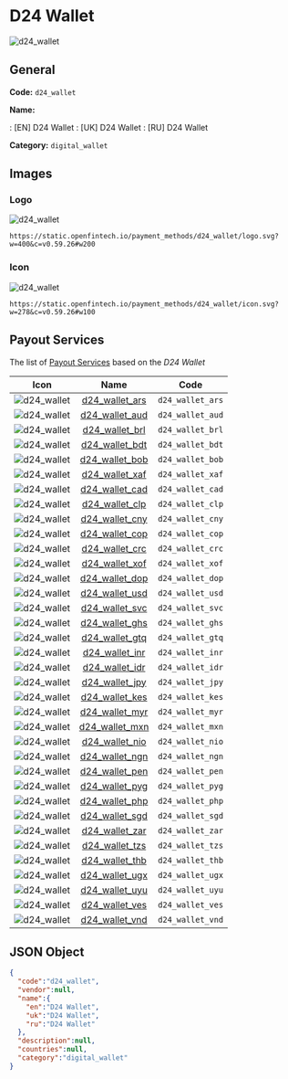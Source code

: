 
# D24 Wallet 
![d24_wallet](https://static.openfintech.io/payment_methods/d24_wallet/logo.svg?w=400&c=v0.59.26#w200)  

## General 
**Code:** `d24_wallet` 
 
**Name:** 
 
:	[EN] D24 Wallet 
:	[UK] D24 Wallet 
:	[RU] D24 Wallet 
 
**Category:** `digital_wallet` 
 

## Images 

### Logo 
![d24_wallet](https://static.openfintech.io/payment_methods/d24_wallet/logo.svg?w=400&c=v0.59.26#w200)  

```
https://static.openfintech.io/payment_methods/d24_wallet/logo.svg?w=400&c=v0.59.26#w200
```  

### Icon 
![d24_wallet](https://static.openfintech.io/payment_methods/d24_wallet/icon.svg?w=278&c=v0.59.26#w100)  

```
https://static.openfintech.io/payment_methods/d24_wallet/icon.svg?w=278&c=v0.59.26#w100
```  

## Payout Services 
 
The list of [Payout Services](/payout-services/) based on the _D24 Wallet_ 

|Icon|Name|Code| 
|:---:|:---:|:---:| 
|![d24_wallet](https://static.openfintech.io/payout_methods/d24_wallet/icon.svg?w=278&c=v0.59.26#w40) |[d24_wallet_ars](/payout-services/d24_wallet_ars/)|`d24_wallet_ars`| 
|![d24_wallet](https://static.openfintech.io/payout_methods/d24_wallet/icon.svg?w=278&c=v0.59.26#w40) |[d24_wallet_aud](/payout-services/d24_wallet_aud/)|`d24_wallet_aud`| 
|![d24_wallet](https://static.openfintech.io/payout_methods/d24_wallet/icon.svg?w=278&c=v0.59.26#w40) |[d24_wallet_brl](/payout-services/d24_wallet_brl/)|`d24_wallet_brl`| 
|![d24_wallet](https://static.openfintech.io/payout_methods/d24_wallet/icon.svg?w=278&c=v0.59.26#w40) |[d24_wallet_bdt](/payout-services/d24_wallet_bdt/)|`d24_wallet_bdt`| 
|![d24_wallet](https://static.openfintech.io/payout_methods/d24_wallet/icon.svg?w=278&c=v0.59.26#w40) |[d24_wallet_bob](/payout-services/d24_wallet_bob/)|`d24_wallet_bob`| 
|![d24_wallet](https://static.openfintech.io/payout_methods/d24_wallet/icon.svg?w=278&c=v0.59.26#w40) |[d24_wallet_xaf](/payout-services/d24_wallet_xaf/)|`d24_wallet_xaf`| 
|![d24_wallet](https://static.openfintech.io/payout_methods/d24_wallet/icon.svg?w=278&c=v0.59.26#w40) |[d24_wallet_cad](/payout-services/d24_wallet_cad/)|`d24_wallet_cad`| 
|![d24_wallet](https://static.openfintech.io/payout_methods/d24_wallet/icon.svg?w=278&c=v0.59.26#w40) |[d24_wallet_clp](/payout-services/d24_wallet_clp/)|`d24_wallet_clp`| 
|![d24_wallet](https://static.openfintech.io/payout_methods/d24_wallet/icon.svg?w=278&c=v0.59.26#w40) |[d24_wallet_cny](/payout-services/d24_wallet_cny/)|`d24_wallet_cny`| 
|![d24_wallet](https://static.openfintech.io/payout_methods/d24_wallet/icon.svg?w=278&c=v0.59.26#w40) |[d24_wallet_cop](/payout-services/d24_wallet_cop/)|`d24_wallet_cop`| 
|![d24_wallet](https://static.openfintech.io/payout_methods/d24_wallet/icon.svg?w=278&c=v0.59.26#w40) |[d24_wallet_crc](/payout-services/d24_wallet_crc/)|`d24_wallet_crc`| 
|![d24_wallet](https://static.openfintech.io/payout_methods/d24_wallet/icon.svg?w=278&c=v0.59.26#w40) |[d24_wallet_xof](/payout-services/d24_wallet_xof/)|`d24_wallet_xof`| 
|![d24_wallet](https://static.openfintech.io/payout_methods/d24_wallet/icon.svg?w=278&c=v0.59.26#w40) |[d24_wallet_dop](/payout-services/d24_wallet_dop/)|`d24_wallet_dop`| 
|![d24_wallet](https://static.openfintech.io/payout_methods/d24_wallet/icon.svg?w=278&c=v0.59.26#w40) |[d24_wallet_usd](/payout-services/d24_wallet_usd/)|`d24_wallet_usd`| 
|![d24_wallet](https://static.openfintech.io/payout_methods/d24_wallet/icon.svg?w=278&c=v0.59.26#w40) |[d24_wallet_svc](/payout-services/d24_wallet_svc/)|`d24_wallet_svc`| 
|![d24_wallet](https://static.openfintech.io/payout_methods/d24_wallet/icon.svg?w=278&c=v0.59.26#w40) |[d24_wallet_ghs](/payout-services/d24_wallet_ghs/)|`d24_wallet_ghs`| 
|![d24_wallet](https://static.openfintech.io/payout_methods/d24_wallet/icon.svg?w=278&c=v0.59.26#w40) |[d24_wallet_gtq](/payout-services/d24_wallet_gtq/)|`d24_wallet_gtq`| 
|![d24_wallet](https://static.openfintech.io/payout_methods/d24_wallet/icon.svg?w=278&c=v0.59.26#w40) |[d24_wallet_inr](/payout-services/d24_wallet_inr/)|`d24_wallet_inr`| 
|![d24_wallet](https://static.openfintech.io/payout_methods/d24_wallet/icon.svg?w=278&c=v0.59.26#w40) |[d24_wallet_idr](/payout-services/d24_wallet_idr/)|`d24_wallet_idr`| 
|![d24_wallet](https://static.openfintech.io/payout_methods/d24_wallet/icon.svg?w=278&c=v0.59.26#w40) |[d24_wallet_jpy](/payout-services/d24_wallet_jpy/)|`d24_wallet_jpy`| 
|![d24_wallet](https://static.openfintech.io/payout_methods/d24_wallet/icon.svg?w=278&c=v0.59.26#w40) |[d24_wallet_kes](/payout-services/d24_wallet_kes/)|`d24_wallet_kes`| 
|![d24_wallet](https://static.openfintech.io/payout_methods/d24_wallet/icon.svg?w=278&c=v0.59.26#w40) |[d24_wallet_myr](/payout-services/d24_wallet_myr/)|`d24_wallet_myr`| 
|![d24_wallet](https://static.openfintech.io/payout_methods/d24_wallet/icon.svg?w=278&c=v0.59.26#w40) |[d24_wallet_mxn](/payout-services/d24_wallet_mxn/)|`d24_wallet_mxn`| 
|![d24_wallet](https://static.openfintech.io/payout_methods/d24_wallet/icon.svg?w=278&c=v0.59.26#w40) |[d24_wallet_nio](/payout-services/d24_wallet_nio/)|`d24_wallet_nio`| 
|![d24_wallet](https://static.openfintech.io/payout_methods/d24_wallet/icon.svg?w=278&c=v0.59.26#w40) |[d24_wallet_ngn](/payout-services/d24_wallet_ngn/)|`d24_wallet_ngn`| 
|![d24_wallet](https://static.openfintech.io/payout_methods/d24_wallet/icon.svg?w=278&c=v0.59.26#w40) |[d24_wallet_pen](/payout-services/d24_wallet_pen/)|`d24_wallet_pen`| 
|![d24_wallet](https://static.openfintech.io/payout_methods/d24_wallet/icon.svg?w=278&c=v0.59.26#w40) |[d24_wallet_pyg](/payout-services/d24_wallet_pyg/)|`d24_wallet_pyg`| 
|![d24_wallet](https://static.openfintech.io/payout_methods/d24_wallet/icon.svg?w=278&c=v0.59.26#w40) |[d24_wallet_php](/payout-services/d24_wallet_php/)|`d24_wallet_php`| 
|![d24_wallet](https://static.openfintech.io/payout_methods/d24_wallet/icon.svg?w=278&c=v0.59.26#w40) |[d24_wallet_sgd](/payout-services/d24_wallet_sgd/)|`d24_wallet_sgd`| 
|![d24_wallet](https://static.openfintech.io/payout_methods/d24_wallet/icon.svg?w=278&c=v0.59.26#w40) |[d24_wallet_zar](/payout-services/d24_wallet_zar/)|`d24_wallet_zar`| 
|![d24_wallet](https://static.openfintech.io/payout_methods/d24_wallet/icon.svg?w=278&c=v0.59.26#w40) |[d24_wallet_tzs](/payout-services/d24_wallet_tzs/)|`d24_wallet_tzs`| 
|![d24_wallet](https://static.openfintech.io/payout_methods/d24_wallet/icon.svg?w=278&c=v0.59.26#w40) |[d24_wallet_thb](/payout-services/d24_wallet_thb/)|`d24_wallet_thb`| 
|![d24_wallet](https://static.openfintech.io/payout_methods/d24_wallet/icon.svg?w=278&c=v0.59.26#w40) |[d24_wallet_ugx](/payout-services/d24_wallet_ugx/)|`d24_wallet_ugx`| 
|![d24_wallet](https://static.openfintech.io/payout_methods/d24_wallet/icon.svg?w=278&c=v0.59.26#w40) |[d24_wallet_uyu](/payout-services/d24_wallet_uyu/)|`d24_wallet_uyu`| 
|![d24_wallet](https://static.openfintech.io/payout_methods/d24_wallet/icon.svg?w=278&c=v0.59.26#w40) |[d24_wallet_ves](/payout-services/d24_wallet_ves/)|`d24_wallet_ves`| 
|![d24_wallet](https://static.openfintech.io/payout_methods/d24_wallet/icon.svg?w=278&c=v0.59.26#w40) |[d24_wallet_vnd](/payout-services/d24_wallet_vnd/)|`d24_wallet_vnd`| 
 

## JSON Object 

```json
{
  "code":"d24_wallet",
  "vendor":null,
  "name":{
    "en":"D24 Wallet",
    "uk":"D24 Wallet",
    "ru":"D24 Wallet"
  },
  "description":null,
  "countries":null,
  "category":"digital_wallet"
}
```  
